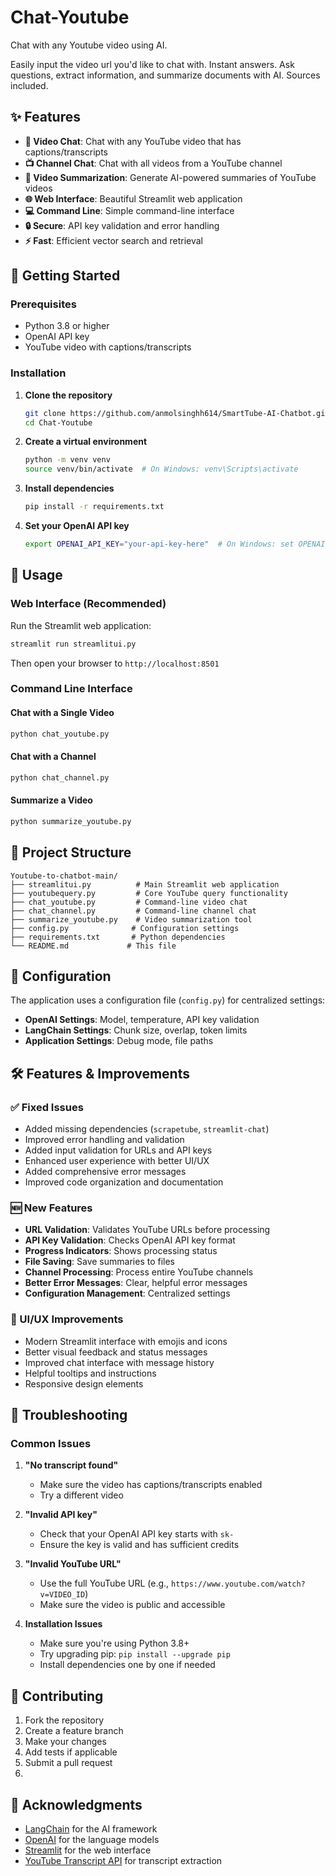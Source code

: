 # Chat-Youtube
Chat with any Youtube video using AI. 

Easily input the video url you'd like to chat with. Instant answers. Ask questions, extract information, and summarize documents with AI. Sources included.

## ✨ Features

- **🎥 Video Chat**: Chat with any YouTube video that has captions/transcripts
- **📺 Channel Chat**: Chat with all videos from a YouTube channel
- **📝 Video Summarization**: Generate AI-powered summaries of YouTube videos
- **🌐 Web Interface**: Beautiful Streamlit web application
- **💻 Command Line**: Simple command-line interface
- **🔒 Secure**: API key validation and error handling
- **⚡ Fast**: Efficient vector search and retrieval

## 🚀 Getting Started

### Prerequisites

- Python 3.8 or higher
- OpenAI API key
- YouTube video with captions/transcripts

### Installation

1. **Clone the repository**
   ```bash
   git clone https://github.com/anmolsinghh614/SmartTube-AI-Chatbot.git
   cd Chat-Youtube
   ```

2. **Create a virtual environment**
   ```bash
   python -m venv venv
   source venv/bin/activate  # On Windows: venv\Scripts\activate
   ```

3. **Install dependencies**
   ```bash
   pip install -r requirements.txt
   ```

4. **Set your OpenAI API key**
   ```bash
   export OPENAI_API_KEY="your-api-key-here"  # On Windows: set OPENAI_API_KEY=your-api-key-here
   ```

## 🎯 Usage

### Web Interface (Recommended)

Run the Streamlit web application:

```bash
streamlit run streamlitui.py
```

Then open your browser to `http://localhost:8501`

### Command Line Interface

#### Chat with a Single Video
```bash
python chat_youtube.py
```

#### Chat with a Channel
```bash
python chat_channel.py
```

#### Summarize a Video
```bash
python summarize_youtube.py
```

## 📁 Project Structure

```
Youtube-to-chatbot-main/
├── streamlitui.py          # Main Streamlit web application
├── youtubequery.py         # Core YouTube query functionality
├── chat_youtube.py         # Command-line video chat
├── chat_channel.py         # Command-line channel chat
├── summarize_youtube.py    # Video summarization tool
├── config.py              # Configuration settings
├── requirements.txt       # Python dependencies
└── README.md             # This file
```

## 🔧 Configuration

The application uses a configuration file (`config.py`) for centralized settings:

- **OpenAI Settings**: Model, temperature, API key validation
- **LangChain Settings**: Chunk size, overlap, token limits
- **Application Settings**: Debug mode, file paths

## 🛠️ Features & Improvements

### ✅ Fixed Issues
- Added missing dependencies (`scrapetube`, `streamlit-chat`)
- Improved error handling and validation
- Added input validation for URLs and API keys
- Enhanced user experience with better UI/UX
- Added comprehensive error messages
- Improved code organization and documentation

### 🆕 New Features
- **URL Validation**: Validates YouTube URLs before processing
- **API Key Validation**: Checks OpenAI API key format
- **Progress Indicators**: Shows processing status
- **File Saving**: Save summaries to files
- **Channel Processing**: Process entire YouTube channels
- **Better Error Messages**: Clear, helpful error messages
- **Configuration Management**: Centralized settings

### 🎨 UI/UX Improvements
- Modern Streamlit interface with emojis and icons
- Better visual feedback and status messages
- Improved chat interface with message history
- Helpful tooltips and instructions
- Responsive design elements

## 🚨 Troubleshooting

### Common Issues

1. **"No transcript found"**
   - Make sure the video has captions/transcripts enabled
   - Try a different video

2. **"Invalid API key"**
   - Check that your OpenAI API key starts with `sk-`
   - Ensure the key is valid and has sufficient credits

3. **"Invalid YouTube URL"**
   - Use the full YouTube URL (e.g., `https://www.youtube.com/watch?v=VIDEO_ID`)
   - Make sure the video is public and accessible

4. **Installation Issues**
   - Make sure you're using Python 3.8+
   - Try upgrading pip: `pip install --upgrade pip`
   - Install dependencies one by one if needed

## 🤝 Contributing

1. Fork the repository
2. Create a feature branch
3. Make your changes
4. Add tests if applicable
5. Submit a pull request
6. 
## 🙏 Acknowledgments

- [LangChain](https://langchain.com/) for the AI framework
- [OpenAI](https://openai.com/) for the language models
- [Streamlit](https://streamlit.io/) for the web interface
- [YouTube Transcript API](https://github.com/jdepoix/youtube-transcript-api) for transcript extraction



